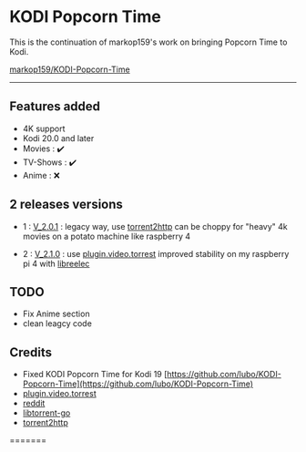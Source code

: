 # KODI Popcorn Time #

This is the continuation of markop159's work on bringing Popcorn Time to Kodi.

[markop159/KODI-Popcorn-Time](https://github.com/markop159/KODI-Popcorn-Time)

<hr>

## Features added ##

* 4K support
* Kodi 20.0 and later
* Movies : ✔️
* TV-Shows : ✔️
* Anime : ❌


## 2 releases versions ##

* 1 : [V_2.0.1](https://github.com/theRedMercury/KODI-Popcorn-Time/releases/tag/2.0.1) : legacy way, use [torrent2http](http://github.com/steeve/torrent2http) can be choppy for "heavy" 4k movies on a potato machine like raspberry 4

* 2 : [V_2.1.0](https://github.com/theRedMercury/KODI-Popcorn-Time/releases/tag/2.1.0) : use [plugin.video.torrest](https://github.com/i96751414/plugin.video.torrest) improved stability on my raspberry pi 4 with [libreelec](https://github.com/LibreELEC/LibreELEC.tv)


## TODO ##

* Fix Anime section
* clean leagcy code


## Credits ##
*  Fixed KODI Popcorn Time for Kodi 19 [https://github.com/lubo/KODI-Popcorn-Time](https://github.com/lubo/KODI-Popcorn-Time)
* [plugin.video.torrest](https://github.com/i96751414/plugin.video.torrest)
* [reddit](https://www.reddit.com/r/PopCornTimeApp/)
* [libtorrent-go](http://github.com/steeve/libtorrent-go)
* [torrent2http](http://github.com/steeve/torrent2http)


=======
